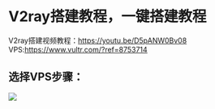 # V2ray搭建教程，一键搭建教程
V2ray搭建视频教程：https://youtu.be/D5pANW0Bv08
VPS:https://www.vultr.com/?ref=8753714


## 选择VPS步骤：
<img src="https://raw.githubusercontent.com/kjfx/v2ray/main/VPS%E9%80%89%E6%8B%A9%E8%AF%B4%E6%98%8E.png" />


